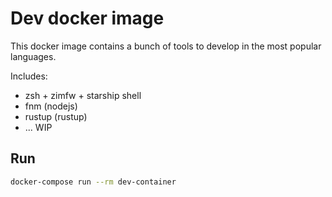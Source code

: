 # Dev docker image

This docker image contains a bunch of tools to develop in the most popular languages.

Includes:

- zsh + zimfw + starship shell
- fnm (nodejs)
- rustup (rustup)
- ... WIP

## Run

```bash
docker-compose run --rm dev-container
```

